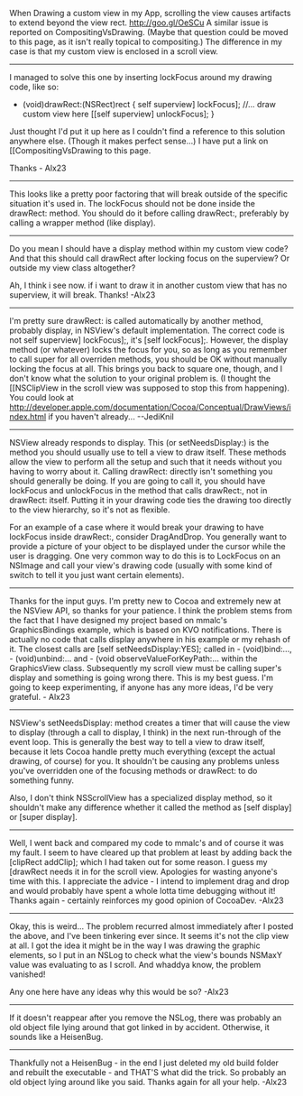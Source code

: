 

When Drawing a custom view in my App, scrolling the view causes artifacts to extend beyond the view rect. http://goo.gl/OeSCu
A similar issue is reported on CompositingVsDrawing. (Maybe that question could be moved to this page, as it isn't really topical to compositing.)
The difference in my case is that my custom view is enclosed in a scroll view.

----

I managed to solve this one by inserting     lockFocus around my drawing code, like so:
 
    
- (void)drawRect:(NSRect)rect
{
     self superview] lockFocus];
     //... draw custom view here
     [[self superview] unlockFocus];
}


Just thought I'd put it up here as I couldn't find a reference to this solution anywhere else. (Though it makes perfect sense...)
I have put a link on [[CompositingVsDrawing to this page.

Thanks - Alx23

----

This looks like a pretty poor factoring that will break outside of the specific situation it's used in. The lockFocus should not be done inside the drawRect: method. You should do it before calling drawRect:, preferably by calling a wrapper method (like     display).

----

Do you mean I should have a     display method within my custom view code? And that this should call     drawRect after locking focus on the superview? Or outside my view class altogether? 

Ah, I think i see now. if i want to draw it in another custom view that has no superview, it will break. Thanks! -Alx23

----

I'm pretty sure drawRect: is called automatically by another method, probably     display, in NSView's default implementation. The correct code is not     self superview] lockFocus];, it's     [self lockFocus];. However, the     display method (or whatever) locks the focus for you, so as long as you remember to call     super for all overriden methods, you should be OK without manually locking the focus at all. This brings you back to square one, though, and I don't know what the solution to your original problem is. (I thought the [[NSClipView in the scroll view was supposed to stop this from happening). You could look at http://developer.apple.com/documentation/Cocoa/Conceptual/DrawViews/index.html if you haven't already... --JediKnil

----

NSView already responds to     display. This (or     setNeedsDisplay:) is the method you should usually use to tell a view to draw itself. These methods allow the view to perform all the setup and such that it needs without you having to worry about it. Calling     drawRect: directly isn't something you should generally be doing. If you are going to call it, you should have     lockFocus and     unlockFocus in the method that calls     drawRect:, not in     drawRect: itself. Putting it in your drawing code ties the drawing too directly to the view hierarchy, so it's not as flexible.

For an example of a case where it would break your drawing to have     lockFocus inside     drawRect:, consider DragAndDrop. You generally want to provide a picture of your object to be displayed under the cursor while the user is dragging. One very common way to do this is to LockFocus on an NSImage and call your view's drawing code (usually with some kind of switch to tell it you just want certain elements).

----

Thanks for the input guys. I'm pretty new to Cocoa and extremely new at the NSView API, so thanks for your patience. I think the problem stems from the fact that I have designed my project based on mmalc's GraphicsBindings example, which is based on KVO notifications. There is actually no code that calls     display anywhere in his example or my rehash of it. The closest calls are     [self setNeedsDisplay:YES]; called in     - (void)bind:...,      - (void)unbind:... and     - (void observeValueForKeyPath:... within the GraphicsView class. Subsequently my scroll view must be calling super's     display and something is going wrong there. This is my best guess. I'm going to keep experimenting, if anyone has any more ideas, I'd be very grateful. - Alx23

----

NSView's     setNeedsDisplay: method creates a timer that will cause the view to display (through a call to     display, I think) in the next run-through of the event loop. This is generally the best way to tell a view to draw itself, because it lets Cocoa handle pretty much everything (except the actual drawing, of course) for you. It shouldn't be causing any problems unless you've overridden one of the focusing methods or     drawRect: to do something funny.

Also, I don't think NSScrollView has a specialized     display method, so it shouldn't make any difference whether it called the method as     [self display] or     [super display].

----

Well, I went back and compared my code to mmalc's and of course it was my fault. I seem to have cleared up that problem at least by adding back the     [clipRect addClip]; which I had taken out for some reason. I guess my     [drawRect needs it in for the scroll view. Apologies for wasting anyone's time with this. I appreciate the advice - I intend to implement drag and drop and would probably have spent a whole lotta time debugging without it!
Thanks again - certainly reinforces my good opinion of CocoaDev. -Alx23

----

Okay, this is weird... The problem recurred almost immediately after I posted the above, and I've been tinkering ever since. It seems it's not the clip view at all. I got the idea it might be in the way I was drawing the graphic elements, so I put in an NSLog to check what the view's bounds NSMaxY value was evaluating to as I scroll. And whaddya know, the problem vanished!

Any one here have any ideas why this would be so? -Alx23

----

If it doesn't reappear after you remove the NSLog, there was probably an old object file lying around that got linked in by accident. Otherwise, it sounds like a HeisenBug.

----

Thankfully not a HeisenBug - in the end I just deleted my old build folder and rebuilt the executable - and THAT'S what did the trick. So probably an old object lying around like you said. Thanks again for all your help. -Alx23
